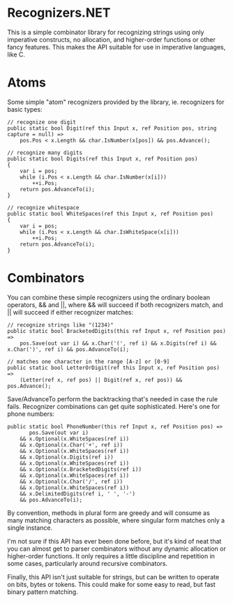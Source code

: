 # Recognizers.NET

This is a simple combinator library for recognizing strings using only imperative constructs,
no allocation, and higher-order functions or other fancy features. This makes the API suitable
for use in imperative languages, like C.

# Atoms

Some simple "atom" recognizers provided by the library, ie. recognizers for basic types:

    // recognize one digit
    public static bool Digit(ref this Input x, ref Position pos, string capture = null) =>
        pos.Pos < x.Length && char.IsNumber(x[pos]) && pos.Advance();

    // recognize many digits
    public static bool Digits(ref this Input x, ref Position pos)
    {
        var i = pos;
        while (i.Pos < x.Length && char.IsNumber(x[i]))
            ++i.Pos;
        return pos.AdvanceTo(i);
    }

    // recognize whitespace
    public static bool WhiteSpaces(ref this Input x, ref Position pos)
    {
        var i = pos;
        while (i.Pos < x.Length && char.IsWhiteSpace(x[i]))
            ++i.Pos;
        return pos.AdvanceTo(i);
    }

# Combinators

You can combine these simple recognizers using the ordinary boolean operators, && and ||,
where && will succeed if both recognizers match, and || will succeed if either recognizer
matches:

    // recognize strings like "(1234)"
    public static bool BracketedDigits(this ref Input x, ref Position pos) =>
        pos.Save(out var i) && x.Char('(', ref i) && x.Digits(ref i) && x.Char(')', ref i) && pos.AdvanceTo(i);

    // matches one character in the range [A-z] or [0-9]
    public static bool LetterOrDigit(ref this Input x, ref Position pos) =>
        (Letter(ref x, ref pos) || Digit(ref x, ref pos)) && pos.Advance();

Save/AdvanceTo perform the backtracking that's needed in case the rule fails.
Recognizer combinations can get quite sophisticated. Here's one for phone numbers:

    public static bool PhoneNumber(this ref Input x, ref Position pos) =>
           pos.Save(out var i)
        && x.Optional(x.WhiteSpaces(ref i))
        && x.Optional(x.Char('+', ref i))
        && x.Optional(x.WhiteSpaces(ref i))
        && x.Optional(x.Digits(ref i))
        && x.Optional(x.WhiteSpaces(ref i))
        && x.Optional(x.BracketedDigits(ref i))
        && x.Optional(x.WhiteSpaces(ref i))
        && x.Optional(x.Char('/', ref i))
        && x.Optional(x.WhiteSpaces(ref i))
        && x.DelimitedDigits(ref i, ' ', '-')
        && pos.AdvanceTo(i);

By convention, methods in plural form are greedy and will consume as many matching
characters as possible, where singular form matches only a single instance.

I'm not sure if this API has ever been done before, but it's kind of neat that you can
almost get to parser combinators without any dynamic allocation or higher-order
functions. It only requires a little discipline and repetition in some cases,
particularly around recursive combinators.

Finally, this API isn't just suitable for strings, but can be written to operate
on bits, bytes or tokens. This could make for some easy to read, but fast
binary pattern matching.
